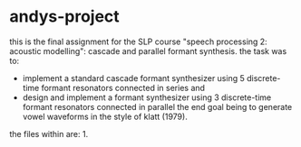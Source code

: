 # andys-project
this is the final assignment for the SLP course "speech processing 2: acoustic modelling": cascade and parallel formant synthesis. the task was to:
- implement a standard cascade formant synthesizer using 5 discrete-time formant resonators connected in series
  and
- design and implement a formant synthesizer using 3 discrete-time formant resonators connected in parallel
the end goal being to generate vowel waveforms in the style of klatt (1979).

the files within are: 
1. 
  

